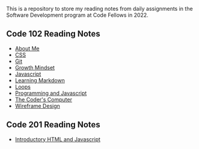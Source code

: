 This is a repository to store my reading notes from daily assignments in the Software Development program at Code Fellows in 2022.

## Code 102 Reading Notes
* [About Me](https://nicholas-mercado.github.io/reading-notes/C102_Reading_Notes/home.html)<br>
* [CSS](https://nicholas-mercado.github.io/reading-notes/C102_Reading_Notes/css.html)<br>
* [Git](https://nicholas-mercado.github.io/reading-notes/C102_Reading_Notes/git.html)<br>
* [Growth Mindset](https://nicholas-mercado.github.io/reading-notes/C102_Reading_Notes/growth_mindset.html)<br>
* [Javascript](https://nicholas-mercado.github.io/reading-notes/C102_Reading_Notes/javascript.html)<br>
* [Learning Markdown](https://nicholas-mercado.github.io/reading-notes/C102_Reading_Notes/Learning-Markdown.html)<br>
* [Loops](https://nicholas-mercado.github.io/reading-notes/C102_Reading_Notes/loops.html)<br>
* [Programming and Javascript](https://nicholas-mercado.github.io/reading-notes/C102_Reading_Notes/prog_js.html)<br>
* [The Coder's Computer](https://nicholas-mercado.github.io/reading-notes/C102_Reading_Notes/The-Coders-Computer.html)<br>
* [Wireframe Design](https://nicholas-mercado.github.io/reading-notes/C102_Reading_Notes/wireframe_design.html)<br>

## Code 201 Reading Notes

* [Introductory HTML and Javascript](https://nicholas-mercado.github.io/reading-notes/class-01.html)

<!--* [HTML Text, CSS Introduction, and Basic JavaScript Instructions](#LINK)
* [HTML Lists, CSS Boxes, JS Control Flow](#LINK)
* [HTML Links, CSS Layout, JS Functions](#LINK)
* [HTML Images, CSS Color & Text](#LINK)
* [JS Object Literals: The DOM](#LINK)
* [HTML Tables; JS Constructor Functions](#LINK)
* [More CSS Layout](#LINK)
* [Forms and Events](#LINK)
* [JS Debugging](#LINK)
* [Assorted Topics](#LINK)
* [Docs for the HTML \<Canvas> Element & Chart.js](#LINK)
* [Local Storage](#LINK)
* [CSS Transforms, Transitions and Animations](#LINK)
* [What Google Learned About Teams](#LINK)
-->
